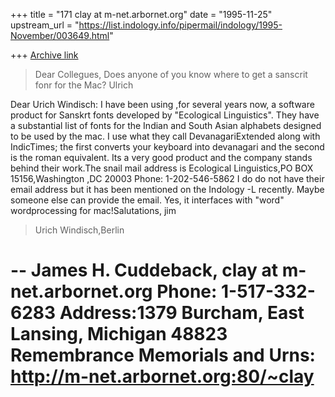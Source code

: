 +++
title = "171 clay at m-net.arbornet.org"
date = "1995-11-25"
upstream_url = "https://list.indology.info/pipermail/indology/1995-November/003649.html"

+++
[Archive link](https://list.indology.info/pipermail/indology/1995-November/003649.html)



> Dear Collegues,
> Does anyone of you know where to get a sanscrit fonr for the Mac?
> Ulrich
> 
> 
Dear Urich Windisch: I have been using ,for several years now, a
software product for Sanskrt fonts developed by "Ecological
Linguistics". They have a substantial list of fonts for the
Indian and South Asian alphabets designed to be used by the mac.
I use what they call DevanagariExtended along with IndicTimes;
the first converts your keyboard into devanagari and the second
is the roman equivalent. Its a very good product and the 
company stands behind their work.The snail mail address is
Ecological Linguistics,PO BOX 15156,Washington ,DC 20003
Phone: 1-202-546-5862 I do do not have their email address but 
it has been mentioned on the Indology -L recently. Maybe someone
else can provide the email. 
Yes, it interfaces with "word" wordprocessing for mac!Salutations, jim

> Urich Windisch,Berlin
> 
> 
>  
> 


-- 
James H. Cuddeback, clay at m-net.arbornet.org  Phone: 1-517-332-6283
Address:1379 Burcham, East Lansing, Michigan 48823 
Remembrance Memorials and Urns: http://m-net.arbornet.org:80/~clay
==================================================================





